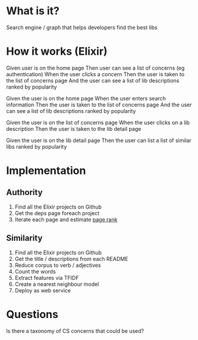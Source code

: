 # What is it?

Search engine / graph that helps developers find the best libs

# How it works (Elixir)

Given user is on the home page
Then user can see a list of concerns (eg authentication)
When the user clicks a concern
Then the user is taken to the list of concerns page
And the user can see a list of lib descriptions ranked by popularity

Given the user is on the home page
When the user enters search information
Then the user is taken to the list of concerns page 
And the user can see a list of lib descriptions ranked by popularity

Given the user is on the list of concerns page
When the user clicks on a lib description
Then the user is taken to the lib detail page

Given the user is on the lib detail page
Then the user can list a list of similar libs ranked by popularity 

# Implementation

## Authority

1. Find all the Elixir projects on Github
2. Get the deps page foreach project
3. Iterate each page and estimate [page rank](http://www.cs.princeton.edu/~chazelle/courses/BIB/pagerank.htm)

## Similarity

1. Find all the Elixir projects on Github
2. Get the title / descriptions from each README
4. Reduce corpus to verb / adjectives
5. Count the words 
5. Extract features via TFIDF
6. Create a nearest neighbour model
7. Deploy as web service

# Questions

Is there a taxonomy of CS concerns that could be used?
